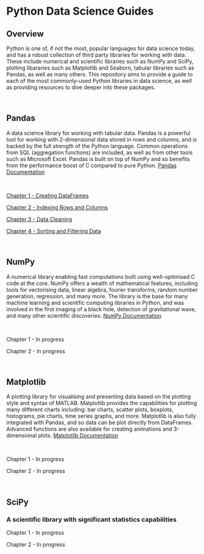 # Python Data Science Guides

## Overview

Python is one of, if not the most, popular languages for data science today, and has a robust collection of third party libraries for working with data. These include numerical and scientific libraries such as NumPy and SciPy, plotting libararies such as Matplotlib and Seaborn, tabular libraries such as Pandas, as well as many others. This repository aims to provide a guide to each of the most commonly-used Python libraries in data science, as well as providing resources to dive deeper into these packages.

&nbsp;


## Pandas

A data science library for working with tabular data. Pandas is a powerful tool for working with 2-dimensional data stored in rows and columns, and is backed by the full strength of the Python language. Common operations from SQL (aggregation functions) are included, as well as from other tools such as Microsoft Excel. Pandas is built on top of NumPy and so benefits from the performance boost of C compared to pure Python. [Pandas Documentation](https://pandas.pydata.org/docs/)

&nbsp;

[Chapter 1 - Creating DataFrames](https://github.com/BradneySmith/Python-Data-Science-Guides/blob/main/Pandas/Chapter%201%20-%20Creating%20DataFrames.ipynb)

[Chapter 2 - Indexing Rows and Columns](https://github.com/BradneySmith/Python-Data-Science-Guides/blob/main/Pandas/Chapter%202%20-%20Indexing%20Rows%20and%20Columns.ipynb)

[Chapter 3 - Data Cleaning](https://github.com/BradneySmith/Python-Data-Science-Guides/blob/main/Pandas/Chapter%203%20-%20Data%20Cleaning.ipynb)

[Chapter 4 - Sorting and Filtering Data](https://github.com/BradneySmith/Python-Data-Science-Guides/blob/main/Pandas/Chapter%204%20-%20Sorting%20Data.ipynb)

&nbsp;


## NumPy

A numerical library enabling fast computations built using well-optimised C code at the core. NumPy offers a wealth of mathematical features, including  tools for vectorising data, linear algebra, fourier transforms, random number generation, regression, and many more. The library is the base for many machine learning and scientific computing libraries in Python, and was involved in the first imaging of a black hole, detection of gravitational wave, and many other scientific discoveries. [NumPy Documentation](https://numpy.org/doc/stable/)

&nbsp;

Chapter 1 - In progress

Chapter 2 - In progress

&nbsp;


## Matplotlib

A plotting library for visualising and presenting data based on the plotting style and syntax of MATLAB. Matplotlib provides the capabilities for plotting many different charts including: bar charts, scatter plots, boxplots, histograms, pie charts, time series graphs, and more. Matplotlib is also fully integrated with Pandas, and so data can be plot directly from DataFrames. Advanced functions are also available for creating animations and 3-dimensional plots. [Matplotlib Documentation](https://matplotlib.org/stable/index.html)

&nbsp;

Chapter 1 - In progress

Chapter 2 - In progress

&nbsp;


## SciPy
### A scientific library with significant statistics capabilities

Chapter 1 - In progress

Chapter 2 - In progress

&nbsp;
